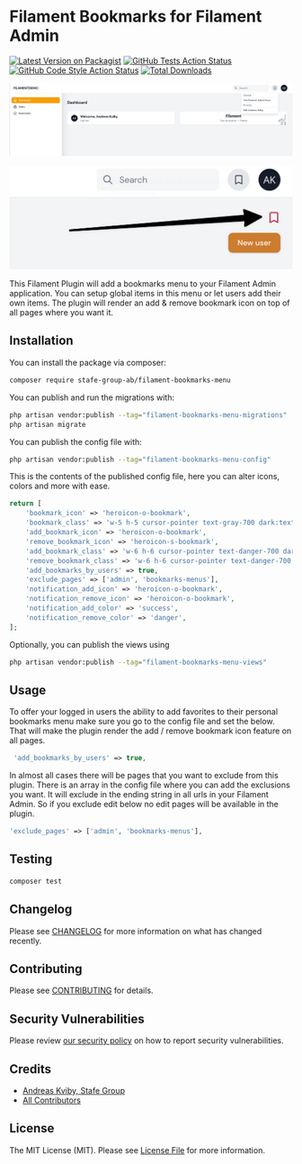 # Filament Bookmarks for Filament Admin

[![Latest Version on Packagist](https://img.shields.io/packagist/v/stafe-group-ab/filament-bookmarks-menu.svg?style=flat-square)](https://packagist.org/packages/stafe-group-ab/filament-bookmarks-menu)
[![GitHub Tests Action Status](https://img.shields.io/github/workflow/status/stafe-group-ab/filament-bookmarks-menu/run-tests?label=tests)](https://github.com/stafe-group-ab/filament-bookmarks-menu/actions?query=workflow%3Arun-tests+branch%3Amain)
[![GitHub Code Style Action Status](https://img.shields.io/github/workflow/status/stafe-group-ab/filament-bookmarks-menu/Fix%20PHP%20code%20style%20issues?label=code%20style)](https://github.com/stafe-group-ab/filament-bookmarks-menu/actions?query=workflow%3A"Fix+PHP+code+style+issues"+branch%3Amain)
[![Total Downloads](https://img.shields.io/packagist/dt/stafe-group-ab/filament-bookmarks-menu.svg?style=flat-square)](https://packagist.org/packages/stafe-group-ab/filament-bookmarks-menu)

![Screen shot of Filament Bookmarks Menu](./images/bookmarks-menu.png)

![Screen shot of Filament User Menu](./images/add-bookmark-menu.png)

This Filament Plugin will add a bookmarks menu to your Filament Admin application. You can setup global items in this menu or let users add their own items.
The plugin will render an add & remove bookmark icon on top of all pages where you want it.

## Installation

You can install the package via composer:

```bash
composer require stafe-group-ab/filament-bookmarks-menu
```

You can publish and run the migrations with:

```bash
php artisan vendor:publish --tag="filament-bookmarks-menu-migrations"
php artisan migrate
```

You can publish the config file with:

```bash
php artisan vendor:publish --tag="filament-bookmarks-menu-config"
```

This is the contents of the published config file, here you can alter icons, colors and more with ease.

```php
return [
    'bookmark_icon' => 'heroicon-o-bookmark',
    'bookmark_class' => 'w-5 h-5 cursor-pointer text-gray-700 dark:text-gray-200',
    'add_bookmark_icon' => 'heroicon-o-bookmark',
    'remove_bookmark_icon' => 'heroicon-s-bookmark',
    'add_bookmark_class' => 'w-6 h-6 cursor-pointer text-danger-700 dark:text-gray-200',
    'remove_bookmark_class' => 'w-6 h-6 cursor-pointer text-danger-700 dark:text-gray-200',
    'add_bookmarks_by_users' => true,
    'exclude_pages' => ['admin', 'bookmarks-menus'],
    'notification_add_icon' => 'heroicon-o-bookmark',
    'notification_remove_icon' => 'heroicon-o-bookmark',
    'notification_add_color' => 'success',
    'notification_remove_color' => 'danger',
];
```

Optionally, you can publish the views using

```bash
php artisan vendor:publish --tag="filament-bookmarks-menu-views"
```

## Usage
To offer your logged in users the ability to add favorites to their personal bookmarks menu
make sure you go to the config file and set the below. That will make the plugin
render the add / remove bookmark icon feature on all pages.
```php
 'add_bookmarks_by_users' => true,
```

In almost all cases there will be pages that you want to exclude from
this plugin. There is an array in the config file where you can add
the exclusions you want. It will exclude in the ending string in all
urls in your Filament Admin. So if you exclude edit below no edit pages 
will be available in the plugin.
```php
'exclude_pages' => ['admin', 'bookmarks-menus'],
```


## Testing

```bash
composer test
```

## Changelog

Please see [CHANGELOG](CHANGELOG.md) for more information on what has changed recently.

## Contributing

Please see [CONTRIBUTING](CONTRIBUTING.md) for details.

## Security Vulnerabilities

Please review [our security policy](../../security/policy) on how to report security vulnerabilities.

## Credits

- [Andreas Kviby, Stafe Group](https://github.com/STAFE-GROUP-AB)
- [All Contributors](../../contributors)

## License

The MIT License (MIT). Please see [License File](LICENSE.md) for more information.
